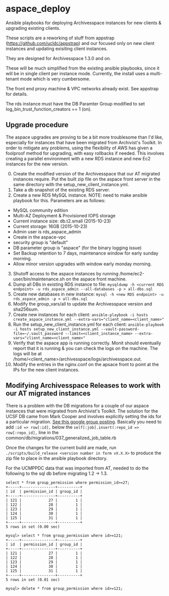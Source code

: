 # aspace_deploy
Ansible playbooks for deploying Archivesspace instances for new clients &amp; upgrading existing clients.

These scripts are a reworking of stuff from appstrap (https://github.com/ucldc/appstrap) and our focused only on new client instances and updating exisiting client instances.

They are designed for Archivesspace 1.3.0 and on.

These will be much simplified from the existing ansible playbooks, since it will be in single client per instance mode. Currently, the install uses a multi-tenant mode which is very cumbersome.

The front end proxy machine & VPC networks already exist. See appstrap for details.

The rds instance must have the DB Paramter Group modified to set log_bin_trust_function_creators == 1 (on).

## Upgrade procedure

The aspace upgrades are proving to be a bit more troublesome than I'd like,
especially for instances that have been migrated from Archivist's Toolkit. In
order to mitigate any problems, using the flexibility of AWS has given a
foolproof method for upgrading, with easy rollbacks if needed.
This involves creating a parallel environment with a new RDS instance and new
Ec2 instances for the new version.

0. Create the modified version of the Archivesspace that our AT migrated
   instances require. Put the built zip file on the aspace front server in the
   same directory with the setup_new_client_instance.yml.
1. Take a db snapshot of the existing RDS server.
2. Create a new RDS MySQL instance. NOTE: need to make ansible playbook for
   this. Parameters are as follows:
  * MySQL community edition
  * Multi-AZ Deployment & Provisioned IOPS storage
  * Current instance size: db.t2.small (2015-10-23)
  * Current storage: 16GB (2015-10-23)
  * Admin user is rds_aspace_admin
  * Create in the aspace-vpc
  * security group is "default"
  * DB parameter group is "aspace" (for the binary logging issue)
  * Set Backup retention to 7 days, maintenance window for early sunday morning.
  * Allow minor version upgrades with window early monday morning.
3. Shutoff access to the aspace instances by running
   /home/ec2-user/bin/maintenance.sh on the aspace front machine.
4. Dump all DBs in existing RDS instance to file:
   `mysqldump -h <current RDS endpoint> -u rds_aspace_admin --all-databases -p >
   all-dbs.sql`
5. Create new databases in new instance:
   `mysql -h <new RDS endpoint> -u rds_aspace_admin -p < all-dbs.sql`
6.  Modify the group_vars/all to update the Archivesspace version and sha256sum.
7. Create new instances for each client:
   `ansible-playbook -i hosts create_aspace_instance.yml --extra-vars="client_name=<client_name>"`
8. Run the setup_new_client_instance.yml for each client:
   `ansible-playbook -i hosts setup_new_client_instance.yml --vault-password-file=~/.vault_password --limit=<client_instance_name> --extra-vars="client_name=<client_name>"`
9. Verify that the aspace app is running correctly. Monit should eventually
   report that it is running & you can check the logs on the machine. The logs
   will be at /home/&lt;client_name&gt;/archivesspace/logs/archivesspace.out.
10. Modify the entries in the nginx.conf on the apsace front to point at the IPs
    for the new client instances.

## Modifying Archivesspace Releases to work with our AT migrated instances
There is a problem with the DB migrations for a couple of our aspace instances
that were migrated from Archivist's Toolkit.
The solution for the UCSF DB came from Mark Cooper and involves explicitly setting the ids for a particular migration. [See this google group posting](https://groups.google.com/forum/#!topic/archivesspace/olsmrF2smNg).
Basically you need to add `:id => row[:id],` below the `self[:job].insert(:repo_id => row[:repo_id],` line in the common/db/migrations/037_generalized_job_table.rb

Once the changes for the current build are made, run `./scripts/build_release <version number in form vX.X.X>` to produce the zip file to place in the ansible playbook directory.

For the UCMPPDC data that was imported from AT, needed to do the following to
the sql db before migrating 1.2 -> 1.3.

    select * from group_permission where permission_id>=27;
    +-----+---------------+----------+
    | id  | permission_id | group_id |
    +-----+---------------+----------+
    | 121 |            27 |        1 |
    | 122 |            28 |        1 |
    | 123 |            29 |        1 |
    | 124 |            30 |        1 |
    | 125 |            31 |        1 |
    +-----+---------------+----------+
    5 rows in set (0.00 sec)
    
    mysql> select * from group_permission where id>=121;
    +-----+---------------+----------+
    | id  | permission_id | group_id |
    +-----+---------------+----------+
    | 121 |            27 |        1 |
    | 122 |            28 |        1 |
    | 123 |            29 |        1 |
    | 124 |            30 |        1 |
    | 125 |            31 |        1 |
    +-----+---------------+----------+
    5 rows in set (0.01 sec)
    
    mysql> delete * from group_permission where id>=121;
